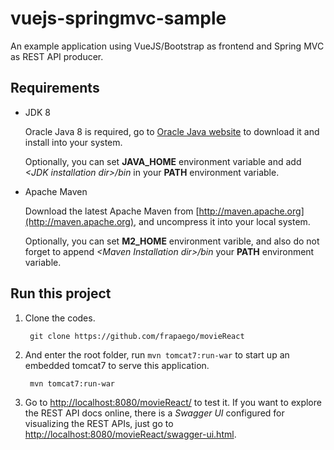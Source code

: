 vuejs-springmvc-sample
==========================

An example application using VueJS/Bootstrap as frontend and Spring MVC as REST API producer.

## Requirements

* JDK 8

   Oracle Java 8 is required, go to [Oracle Java website](http://java.oracle.com) to download it and install into your system. 
 
   Optionally, you can set **JAVA\_HOME** environment variable and add *&lt;JDK installation dir>/bin* in your **PATH** environment variable.

* Apache Maven

   Download the latest Apache Maven from [http://maven.apache.org](http://maven.apache.org), and uncompress it into your local system. 

   Optionally, you can set **M2\_HOME** environment varible, and also do not forget to append *&lt;Maven Installation dir>/bin* your **PATH** environment variable.  

## Run this project

1. Clone the codes.

   ```
    git clone https://github.com/frapaego/movieReact
   ```
  
2. And enter the root folder, run `mvn tomcat7:run-war` to start up an embedded tomcat7 to serve this application.
  
   ```
    mvn tomcat7:run-war
   ```

3. Go to [http://localhost:8080/movieReact/](http://localhost:8080/movieReact/) to test it. If you want to explore the REST API docs online, there is a *Swagger UI* configured for visualizing the REST APIs, just go to [http://localhost:8080/movieReact/swagger-ui.html](http://localhost:8080/movieReact/swagger-ui.html).
